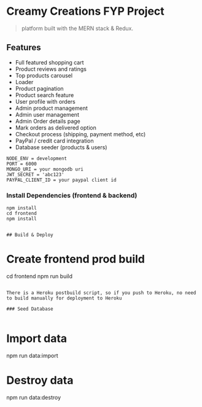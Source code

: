 # Creamy Creations FYP Project

> platform built with the MERN stack & Redux.

## Features

- Full featured shopping cart
- Product reviews and ratings
- Top products carousel
- Loader
- Product pagination
- Product search feature
- User profile with orders
- Admin product management
- Admin user management
- Admin Order details page
- Mark orders as delivered option
- Checkout process (shipping, payment method, etc)
- PayPal / credit card integration
- Database seeder (products & users)

```
NODE_ENV = development
PORT = 6000
MONGO_URI = your mongodb uri
JWT_SECRET = 'abc123'
PAYPAL_CLIENT_ID = your paypal client id
```

### Install Dependencies (frontend & backend)

```
npm install
cd frontend
npm install
```

```

## Build & Deploy

```

# Create frontend prod build

cd frontend
npm run build

```

There is a Heroku postbuild script, so if you push to Heroku, no need to build manually for deployment to Heroku

### Seed Database


```

# Import data

npm run data:import

# Destroy data

npm run data:destroy

```



```

